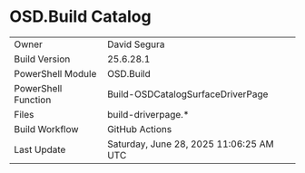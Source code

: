 ﻿# OSD.Build Catalog

| | |
|-|-|
| Owner | David Segura |
| Build Version | 25.6.28.1 |
| PowerShell Module | OSD.Build |
| PowerShell Function | Build-OSDCatalogSurfaceDriverPage |
| Files | build-driverpage.* |
| Build Workflow | GitHub Actions |
| Last Update | Saturday, June 28, 2025 11:06:25 AM UTC |
